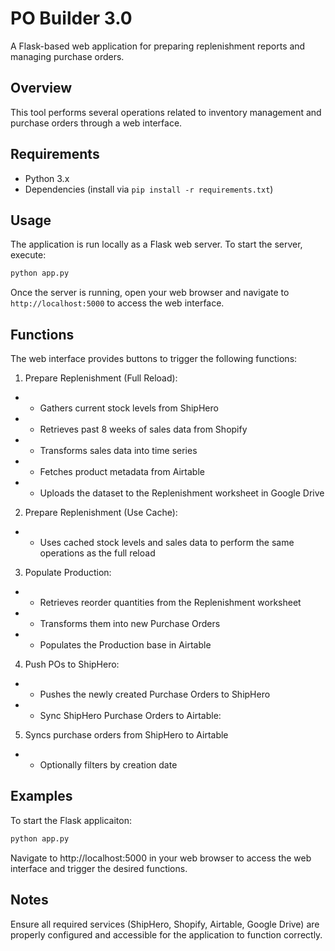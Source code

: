 # PO Builder 3.0

A Flask-based web application for preparing replenishment reports and managing purchase orders.

## Overview

This tool performs several operations related to inventory management and purchase orders through a web interface.

## Requirements

- Python 3.x
- Dependencies (install via `pip install -r requirements.txt`)

## Usage

The application is run locally as a Flask web server. To start the server, execute:

```bash
python app.py
```

Once the server is running, open your web browser and navigate to `http://localhost:5000` to access the web interface.

## Functions

The web interface provides buttons to trigger the following functions:

1. Prepare Replenishment (Full Reload):

- - Gathers current stock levels from ShipHero
- - Retrieves past 8 weeks of sales data from Shopify
- - Transforms sales data into time series
- - Fetches product metadata from Airtable
- - Uploads the dataset to the Replenishment worksheet in Google Drive

2. Prepare Replenishment (Use Cache):

- - Uses cached stock levels and sales data to perform the same operations as the full reload

3. Populate Production:

- - Retrieves reorder quantities from the Replenishment worksheet
- - Transforms them into new Purchase Orders
- - Populates the Production base in Airtable

4. Push POs to ShipHero:

- - Pushes the newly created Purchase Orders to ShipHero
- - Sync ShipHero Purchase Orders to Airtable:

5. Syncs purchase orders from ShipHero to Airtable

- - Optionally filters by creation date

## Examples

To start the Flask applicaiton:

```bash
python app.py
```

Navigate to http://localhost:5000 in your web browser to access the web interface and trigger the desired functions.

## Notes

Ensure all required services (ShipHero, Shopify, Airtable, Google Drive) are properly configured and accessible for the application to function correctly.
